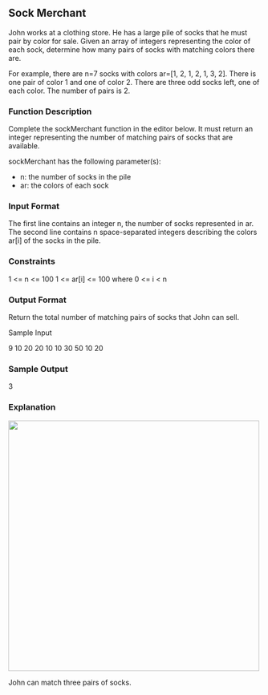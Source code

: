 ## Sock Merchant

John works at a clothing store. He has a large pile of socks that he must pair by color for sale. Given an array of integers representing the color of each sock, determine how many pairs of socks with matching colors there are.

For example, there are n=7 socks with colors ar=[1, 2, 1, 2, 1, 3, 2]. There is one pair of color 1 and one of color 2. There are three odd socks left, one of each color. The number of pairs is 2.

### Function Description

Complete the sockMerchant function in the editor below. It must return an integer representing the number of matching pairs of socks that are available.

sockMerchant has the following parameter(s):

- n: the number of socks in the pile
- ar: the colors of each sock

### Input Format

The first line contains an integer n, the number of socks represented in ar.
The second line contains n space-separated integers describing the colors ar[i] of the socks in the pile.

### Constraints

1 <= n <= 100
1 <= ar[i] <= 100 where 0 <= i < n

### Output Format

Return the total number of matching pairs of socks that John can sell.

Sample Input

9
10 20 20 10 10 30 50 10 20

### Sample Output

3

### Explanation

<img src="..resources/images/sock-merchant.png" width="500">

John can match three pairs of socks.
